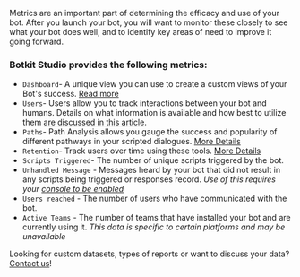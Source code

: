 Metrics are an important part of determining the efficacy and use of your bot. After you launch your bot, you will want to monitor these closely to see what your bot does well, and to identify key areas of need to improve it going forward. 

### Botkit Studio provides the following metrics:

* `Dashboard`- A unique view you can use to create a custom views of your Bot's success. [Read more](https://botkit.groovehq.com/knowledge_base/topics/the-dashboard-7)
* `Users`- Users allow you to track interactions between your bot and humans. Details on what information is available and how best to utilize them [are discussed in this article](https://botkit.groovehq.com/knowledge_base/topics/insights-3).
* `Paths`- Path Analysis allows you gauge the success and popularity of different pathways in your scripted dialogues. [More Details](https://botkit.groovehq.com/knowledge_base/topics/paths)
* `Retention`- Track users over time using these tools. [More Details](https://botkit.groovehq.com/knowledge_base/topics/retention)
* `Scripts Triggered`- The number of unique scripts triggered by the bot.
* `Unhandled Message` - Messages heard by your bot that did not result in any scripts being triggered or responses record. _Use of this requires your [console to be enabled](https://botkit.groovehq.com/knowledge_base/topics/console)_
* `Users reached` - The number of users who have communicated with the bot.
* `Active Teams` - The number of teams that have installed your bot and are currently using it. _This data is specific to certain platforms and may be unavailable_

Looking for custom datasets, types of reports or want to discuss your data? [Contact us](https://botkit.groovehq.com/knowledge_base/topics/contact-us-23)!



